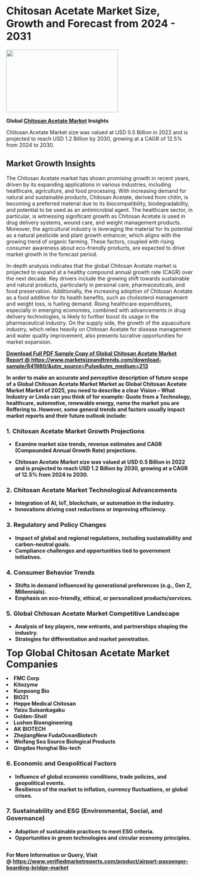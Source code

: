 <H1>Chitosan Acetate Market Size, Growth and Forecast from 2024 - 2031</H1><img class="aligncenter size-medium wp-image-584254" src="https://thirdeyenews.in/wp-content/uploads/2024/09/Global-Market-Research-300x168.jpeg" alt="" width="300" height="168" /><p><strong>Global&nbsp;<a href="https://www.marketsizeandtrends.com/download-sample/641980/&amp;utm_source=Pulse&amp;utm_medium=213">Chitosan Acetate Market</a> Insights</strong></p><p>Chitosan Acetate Market size was valued at USD 0.5 Billion in 2022 and is projected to reach USD 1.2 Billion by 2030, growing at a CAGR of 12.5% from 2024 to 2030.</p><p><h2>Market Growth Insights</h2> <p>The Chitosan Acetate market has shown promising growth in recent years, driven by its expanding applications in various industries, including healthcare, agriculture, and food processing. With increasing demand for natural and sustainable products, Chitosan Acetate, derived from chitin, is becoming a preferred material due to its biocompatibility, biodegradability, and potential to be used as an antimicrobial agent. The healthcare sector, in particular, is witnessing significant growth as Chitosan Acetate is used in drug delivery systems, wound care, and weight management products. Moreover, the agricultural industry is leveraging the material for its potential as a natural pesticide and plant growth enhancer, which aligns with the growing trend of organic farming. These factors, coupled with rising consumer awareness about eco-friendly products, are expected to drive market growth in the forecast period.</p> <p><strong><a href="#"></a></strong></p> <p>In-depth analysis indicates that the global Chitosan Acetate market is projected to expand at a healthy compound annual growth rate (CAGR) over the next decade. Key drivers include the growing shift towards sustainable and natural products, particularly in personal care, pharmaceuticals, and food preservation. Additionally, the increasing adoption of Chitosan Acetate as a food additive for its health benefits, such as cholesterol management and weight loss, is fueling demand. Rising healthcare expenditures, especially in emerging economies, combined with advancements in drug delivery technologies, is likely to further boost its usage in the pharmaceutical industry. On the supply side, the growth of the aquaculture industry, which relies heavily on Chitosan Acetate for disease management and water quality improvement, also presents lucrative opportunities for market expansion.</p> <p><strong><a href="#"></p><p><span class=""><strong>Download Full PDF Sample Copy of Global Chitosan Acetate Market Report</strong> @ <a href="https://www.marketsizeandtrends.com/download-sample/641980/&amp;utm_source=Pulse&amp;utm_medium=213" target="_blank">https://www.marketsizeandtrends.com/download-sample/641980/&amp;utm_source=Pulse&amp;utm_medium=213</a></span></p><p>In order to make an accurate and perceptive description of future scope of a Global&nbsp;Chitosan Acetate Market Market as Global&nbsp;Chitosan Acetate Market Market of 2025, you need to describe a clear Vision &ndash; What Industry or Linda can you think of for example: Quote from a Technology, healthcare, automotive, renewable energy, name the market you are Reffering to. However, some general trends and factors usually impact market reports and their future outlook include:</p><h3>1.&nbsp;<strong>Chitosan Acetate Market Growth Projections</strong></h3><ul><li>Examine market size trends, revenue estimates and CAGR (Compounded Annual Growth Rate) projections.</li><li><p>Chitosan Acetate Market size was valued at USD 0.5 Billion in 2022 and is projected to reach USD 1.2 Billion by 2030, growing at a CAGR of 12.5% from 2024 to 2030.</p></li></ul><h3>2.&nbsp;<strong>Chitosan Acetate Market Technological Advancements</strong></h3><ul><li>Integration of AI, IoT, blockchain, or automation in the industry.</li><li>Innovations driving cost reductions or improving efficiency.</li></ul><h3>3.&nbsp;<strong>Regulatory and Policy Changes</strong></h3><ul><li>Impact of global and regional regulations, including sustainability and carbon-neutral goals.</li><li>Compliance challenges and opportunities tied to government initiatives.</li></ul><h3>4.&nbsp;<strong>Consumer Behavior Trends</strong></h3><ul><li>Shifts in demand influenced by generational preferences (e.g., Gen Z, Millennials).</li><li>Emphasis on eco-friendly, ethical, or personalized products/services.</li></ul><h3>5.&nbsp;<strong>Global Chitosan Acetate Market Competitive Landscape</strong></h3><ul><li>Analysis of key players, new entrants, and partnerships shaping the industry.</li><li>Strategies for differentiation and market penetration.</li></ul><p data-pm-slice="1 1 []"><span style="color: inherit; font-family: inherit; font-size: 25px;">Top Global Chitosan Acetate Market Companies</span></p><div class="" data-test-id=""><p><li>FMC Corp</li><li> Kitozyme</li><li> Kunpoong Bio</li><li> BIO21</li><li> Heppe Medical Chitosan</li><li> Yaizu Suisankagaku</li><li> Golden-Shell</li><li> Lushen Bioengineering</li><li> AK BIOTECH</li><li> ZhejiangNew FudaOceanBiotech</li><li> Weifang Sea Source Biological Products</li><li> Qingdao Honghai Bio-tech</li></p></div><h3>6.&nbsp;<strong>Economic and Geopolitical Factors</strong></h3><ul><li>Influence of global economic conditions, trade policies, and geopolitical events.</li><li>Resilience of the market to inflation, currency fluctuations, or global crises.</li></ul><h3>7.&nbsp;<strong>Sustainability and ESG (Environmental, Social, and Governance)</strong></h3><ul><li>Adoption of sustainable practices to meet ESG criteria.</li><li>Opportunities in green technologies and circular economy principles.</li></ul><h2><strong style="font-size: 14px;">For More Information or Query, Visit @&nbsp;</strong><a style="background-color: #ffffff; font-size: 14px;" href="https://www.marketsizeandtrends.com/report/chitosan-acetate-market/" target="_blank">https://www.verifiedmarketreports.com/product/airport-passenger-boarding-bridge-market</a></h2>
